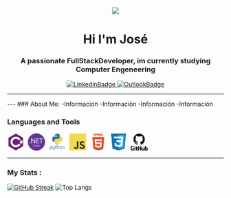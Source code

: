
<div id = "header" align = "center">
    <img src = https://media.giphy.com/media/Dh5q0sShxgp13DwrvG/giphy.gif width = "200" />
    <h1 align ="center"> Hi I'm José</h1>
    <h3 align ="center"> A passionate FullStackDeveloper, im currently studying Computer Engeneering</h3>
</div>
   <!-- Bagdes-->
<div id = "badges" align ="center">
   <a href = "https://www.linkedin.com/in/jose-ignacio-lavecchia-suarez-766316239/" >
    <img src = "https://img.shields.io/badge/LinkedIn-0077B5?style=for-the-badge&logo=linkedin&logoColor=white"
     alt = "LinkedinBadge"/>
   </a>
   <a href = "mailto:leo8493@outlook.com" >
    <img src = "https://img.shields.io/badge/Microsoft_Outlook-0078D4?style=for-the-badge&logo=microsoft-outlook&logoColor=white"
     alt = "OutlookBadge"/>
   </a> 
   
</div>
<hr>
---
### About Me:
-Informacion
-Información
-Información
-Información
<div align ="left">
    <h3>Languages and Tools </h3>
    <img src = "https://github.com/devicons/devicon/blob/master/icons/csharp/csharp-plain.svg" title="C#" alt ="C#"
    width="40" height ="40" />&nbsp;
    <img src = "https://github.com/devicons/devicon/blob/master/icons/dotnetcore/dotnetcore-original.svg" title=".NET" alt =".NET"
    width="40" height ="40" />&nbsp;
    <img src = "https://github.com/devicons/devicon/blob/master/icons/python/python-original-wordmark.svg" title="Python" alt ="Python"
    width="40" Height ="40" />&nbsp;
    <img src = "https://github.com/devicons/devicon/blob/master/icons/javascript/javascript-original.svg" title="Javascript" alt ="Javascript"
    width="40" height ="40" />&nbsp;
    <img src = "https://github.com/devicons/devicon/blob/master/icons/html5/html5-plain-wordmark.svg" title="HTML" alt ="HTML"
    width="40" height ="40" />&nbsp;
    <img src = "https://raw.githubusercontent.com/devicons/devicon/1119b9f84c0290e0f0b38982099a2bd027a48bf1/icons/css3/css3-original.svg" title="CSS" alt ="CSS"
    width="40" height ="40" />&nbsp;
    <img src = "https://github.com/devicons/devicon/blob/master/icons/github/github-original-wordmark.svg" title="Github" alt ="Github"
    width="40" height ="40" />&nbsp;
</div>

---
### My Stats :
[![GitHub Streak](http://github-readme-streak-stats.herokuapp.com?user=Joseignlave1&theme=transparent&hide_border=true)](https://git.io/streak-stats)
![Top Langs](https://github-readme-stats.vercel.app/api/top-langs/?username=Joseignlave1&hide_progress=false&theme=transparent&hide_border=true)





 
